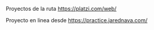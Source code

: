 Proyectos de la ruta
https://platzi.com/web/

Proyecto en linea desde
https://practice.jarednava.com/